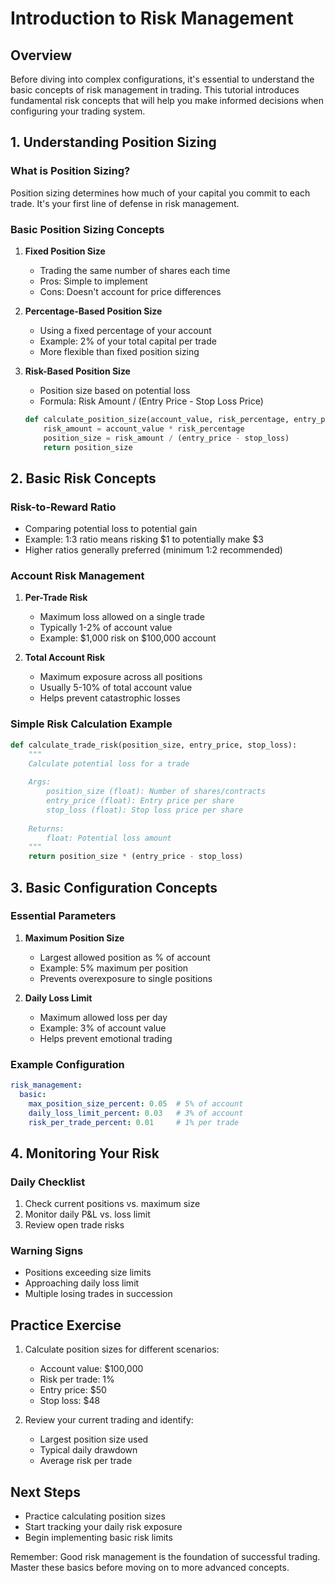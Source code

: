 # Introduction to Risk Management

## Overview
Before diving into complex configurations, it's essential to understand the basic concepts of risk management in trading. This tutorial introduces fundamental risk concepts that will help you make informed decisions when configuring your trading system.

## 1. Understanding Position Sizing

### What is Position Sizing?
Position sizing determines how much of your capital you commit to each trade. It's your first line of defense in risk management.

### Basic Position Sizing Concepts
1. **Fixed Position Size**
   - Trading the same number of shares each time
   - Pros: Simple to implement
   - Cons: Doesn't account for price differences

2. **Percentage-Based Position Size**
   - Using a fixed percentage of your account
   - Example: 2% of your total capital per trade
   - More flexible than fixed position sizing

3. **Risk-Based Position Size**
   - Position size based on potential loss
   - Formula: Risk Amount / (Entry Price - Stop Loss Price)
   ```python
   def calculate_position_size(account_value, risk_percentage, entry_price, stop_loss):
       risk_amount = account_value * risk_percentage
       position_size = risk_amount / (entry_price - stop_loss)
       return position_size
   ```

## 2. Basic Risk Concepts

### Risk-to-Reward Ratio
- Comparing potential loss to potential gain
- Example: 1:3 ratio means risking $1 to potentially make $3
- Higher ratios generally preferred (minimum 1:2 recommended)

### Account Risk Management
1. **Per-Trade Risk**
   - Maximum loss allowed on a single trade
   - Typically 1-2% of account value
   - Example: $1,000 risk on $100,000 account

2. **Total Account Risk**
   - Maximum exposure across all positions
   - Usually 5-10% of total account value
   - Helps prevent catastrophic losses

### Simple Risk Calculation Example
```python
def calculate_trade_risk(position_size, entry_price, stop_loss):
    """
    Calculate potential loss for a trade
    
    Args:
        position_size (float): Number of shares/contracts
        entry_price (float): Entry price per share
        stop_loss (float): Stop loss price per share
    
    Returns:
        float: Potential loss amount
    """
    return position_size * (entry_price - stop_loss)
```

## 3. Basic Configuration Concepts

### Essential Parameters
1. **Maximum Position Size**
   - Largest allowed position as % of account
   - Example: 5% maximum per position
   - Prevents overexposure to single positions

2. **Daily Loss Limit**
   - Maximum allowed loss per day
   - Example: 3% of account value
   - Helps prevent emotional trading

### Example Configuration
```yaml
risk_management:
  basic:
    max_position_size_percent: 0.05  # 5% of account
    daily_loss_limit_percent: 0.03   # 3% of account
    risk_per_trade_percent: 0.01     # 1% per trade
```

## 4. Monitoring Your Risk

### Daily Checklist
1. Check current positions vs. maximum size
2. Monitor daily P&L vs. loss limit
3. Review open trade risks

### Warning Signs
- Positions exceeding size limits
- Approaching daily loss limit
- Multiple losing trades in succession

## Practice Exercise
1. Calculate position sizes for different scenarios:
   - Account value: $100,000
   - Risk per trade: 1%
   - Entry price: $50
   - Stop loss: $48

2. Review your current trading and identify:
   - Largest position size used
   - Typical daily drawdown
   - Average risk per trade

## Next Steps
- Practice calculating position sizes
- Start tracking your daily risk exposure
- Begin implementing basic risk limits

Remember: Good risk management is the foundation of successful trading. Master these basics before moving on to more advanced concepts.
